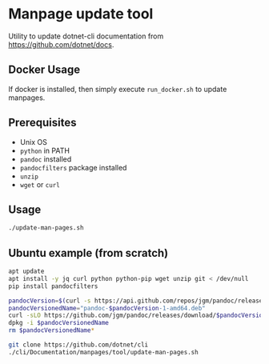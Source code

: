 # Manpage update tool

Utility to update dotnet-cli documentation from https://github.com/dotnet/docs.

## Docker Usage

If docker is installed, then simply execute `run_docker.sh` to update manpages.

## Prerequisites

* Unix OS
* `python` in PATH
* `pandoc` installed
* `pandocfilters` package installed
* `unzip`
* `wget` or `curl`

## Usage

```sh
./update-man-pages.sh
```

## Ubuntu example (from scratch)

```sh
apt update
apt install -y jq curl python python-pip wget unzip git < /dev/null
pip install pandocfilters

pandocVersion=$(curl -s https://api.github.com/repos/jgm/pandoc/releases/latest | jq -r ".tag_name")
pandocVersionedName="pandoc-$pandocVersion-1-amd64.deb"
curl -sLO https://github.com/jgm/pandoc/releases/download/$pandocVersion/$pandocVersionedName > /dev/null
dpkg -i $pandocVersionedName
rm $pandocVersionedName*

git clone https://github.com/dotnet/cli
./cli/Documentation/manpages/tool/update-man-pages.sh
```
